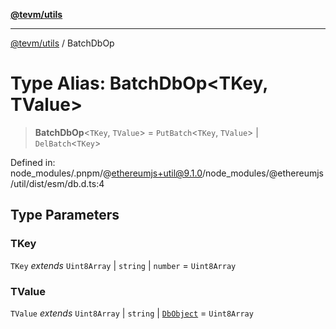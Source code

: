 [**@tevm/utils**](../README.md)

***

[@tevm/utils](../globals.md) / BatchDbOp

# Type Alias: BatchDbOp\<TKey, TValue\>

> **BatchDbOp**\<`TKey`, `TValue`\> = `PutBatch`\<`TKey`, `TValue`\> \| `DelBatch`\<`TKey`\>

Defined in: node\_modules/.pnpm/@ethereumjs+util@9.1.0/node\_modules/@ethereumjs/util/dist/esm/db.d.ts:4

## Type Parameters

### TKey

`TKey` *extends* `Uint8Array` \| `string` \| `number` = `Uint8Array`

### TValue

`TValue` *extends* `Uint8Array` \| `string` \| [`DbObject`](DbObject.md) = `Uint8Array`
